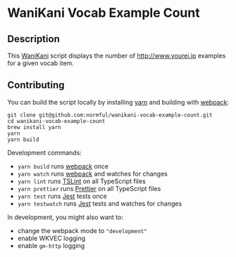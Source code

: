 # WaniKani Vocab Example Count

## Description

This [WaniKani](https://www.wanikani.com) script displays the number of http://www.yourei.jp examples for a given vocab item.

## Contributing

You can build the script locally by installing [yarn](https://yarnpkg.com/en/) and building with [webpack](https://webpack.js.org/):

```
git clone git@github.com:normful/wanikani-vocab-example-count.git
cd wanikani-vocab-example-count
brew install yarn
yarn
yarn build
```

Development commands:

- `yarn build` runs [webpack](https://webpack.js.org/) once
- `yarn watch` runs [webpack](https://webpack.js.org/) and watches for changes
- `yarn lint` runs [TSLint](https://palantir.github.io/tslint/) on all TypeScript files
- `yarn prettier` runs [Prettier](https://prettier.io/) on all TypeScript files
- `yarn test` runs [Jest](https://jestjs.io/) tests once
- `yarn testwatch` runs [Jest](https://jestjs.io/) tests and watches for changes

In development, you might also want to:

- change the webpack mode to `"development"`
- enable WKVEC logging
- enable `gm-http` logging
